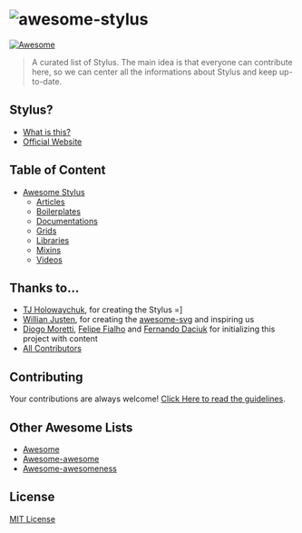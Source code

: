 # ![awesome-stylus](https://rawgit.com/diogomoretti/awesome-stylus/master/logo.svg)

[![Awesome](https://cdn.rawgit.com/sindresorhus/awesome/d7305f38d29fed78fa85652e3a63e154dd8e8829/media/badge.svg)](https://github.com/sindresorhus/awesome)

> A curated list of Stylus. The main idea is that everyone can contribute here, so we can center all the informations about Stylus and keep up-to-date.

## Stylus?

- [What is this?](https://en.wikipedia.org/wiki/Stylus_(stylesheet_language))
- [Official Website](http://stylus-lang.com)

## Table of Content
- [Awesome Stylus](#table-of-content)
  - [Articles](topics/articles.md)
  - [Boilerplates](topics/boilerplates.md)
  - [Documentations](topics/documentations.md)
  - [Grids](topics/grids.md)
  - [Libraries](topics/libraries.md)
  - [Mixins](topics/mixins.md)
  - [Videos](topics/videos.md)

## Thanks to...

* [TJ Holowaychuk](https://github.com/tj), for creating the Stylus =]
* [Willian Justen](https://github.com/willianjusten), for creating the [awesome-svg](https://github.com/willianjusten/awesome-svg) and inspiring us
* [Diogo Moretti](https://github.com/diogomoretti), [Felipe Fialho](https://github.com/LFeh) and [Fernando Daciuk](https://github.com/fdaciuk) for initializing this project with content
* [All Contributors](https://github.com/diogomoretti/awesome-stylus/graphs/contributors)

## Contributing

Your contributions are always welcome! [Click Here to read the guidelines](contributing.md).

## Other Awesome Lists

* [Awesome](https://github.com/sindresorhus/awesome)
* [Awesome-awesome](https://github.com/emijrp/awesome-awesome)
* [Awesome-awesomeness](https://github.com/bayandin/awesome-awesomeness)

## License

[MIT License](license.md)
